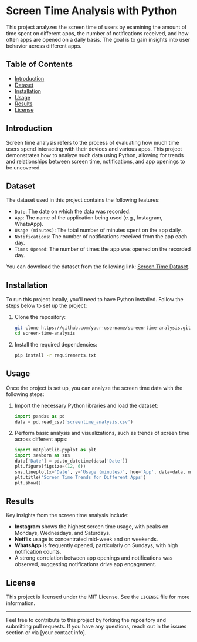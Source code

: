 # Screen Time Analysis with Python

This project analyzes the screen time of users by examining the amount of time spent on different apps, the number of notifications received, and how often apps are opened on a daily basis. The goal is to gain insights into user behavior across different apps.

## Table of Contents
- [Introduction](#introduction)
- [Dataset](#dataset)
- [Installation](#installation)
- [Usage](#usage)
- [Results](#results)
- [License](#license)

## Introduction
Screen time analysis refers to the process of evaluating how much time users spend interacting with their devices and various apps. This project demonstrates how to analyze such data using Python, allowing for trends and relationships between screen time, notifications, and app openings to be uncovered.

## Dataset
The dataset used in this project contains the following features:
- `Date`: The date on which the data was recorded.
- `App`: The name of the application being used (e.g., Instagram, WhatsApp).
- `Usage (minutes)`: The total number of minutes spent on the app daily.
- `Notifications`: The number of notifications received from the app each day.
- `Times Opened`: The number of times the app was opened on the recorded day.

You can download the dataset from the following link: [Screen Time Dataset](#).

## Installation
To run this project locally, you'll need to have Python installed. Follow the steps below to set up the project:

1. Clone the repository:
    ```bash
    git clone https://github.com/your-username/screen-time-analysis.git
    cd screen-time-analysis
    ```

2. Install the required dependencies:
    ```bash
    pip install -r requirements.txt
    ```

## Usage
Once the project is set up, you can analyze the screen time data with the following steps:

1. Import the necessary Python libraries and load the dataset:
    ```python
    import pandas as pd
    data = pd.read_csv('screentime_analysis.csv')
    ```

2. Perform basic analysis and visualizations, such as trends of screen time across different apps:
    ```python
    import matplotlib.pyplot as plt
    import seaborn as sns
    data['Date'] = pd.to_datetime(data['Date'])
    plt.figure(figsize=(12, 6))
    sns.lineplot(x='Date', y='Usage (minutes)', hue='App', data=data, marker="o")
    plt.title('Screen Time Trends for Different Apps')
    plt.show()
    ```

## Results
Key insights from the screen time analysis include:
- **Instagram** shows the highest screen time usage, with peaks on Mondays, Wednesdays, and Saturdays.
- **Netflix** usage is concentrated mid-week and on weekends.
- **WhatsApp** is frequently opened, particularly on Sundays, with high notification counts.
- A strong correlation between app openings and notifications was observed, suggesting notifications drive app engagement.

## License
This project is licensed under the MIT License. See the `LICENSE` file for more information.

---

Feel free to contribute to this project by forking the repository and submitting pull requests. If you have any questions, reach out in the issues section or via [your contact info].
